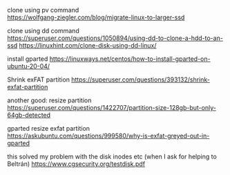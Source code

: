 clone using pv command\
<https://wolfgang-ziegler.com/blog/migrate-linux-to-larger-ssd>

clone using dd command\
<https://superuser.com/questions/1050894/using-dd-to-clone-a-hdd-to-an-ssd>
<https://linuxhint.com/clone-disk-using-dd-linux/>


install gparted
<https://linuxways.net/centos/how-to-install-gparted-on-ubuntu-20-04/>

Shrink exFAT partition
<https://superuser.com/questions/393132/shrink-exfat-partition>


another good: resize partition
<https://superuser.com/questions/1422707/partition-size-128gb-but-only-64gb-detected>

gparted resize exfat partition
https://askubuntu.com/questions/999580/why-is-exfat-greyed-out-in-gparted


this solved my problem with the disk inodes etc (when I ask for helping to Beltrán)
<https://www.cgsecurity.org/testdisk.pdf>

